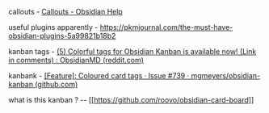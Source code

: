 callouts - [Callouts - Obsidian Help](https://help.obsidian.md/Editing+and+formatting/Callouts)

useful plugins apparently - https://pkmjournal.com/the-must-have-obsidian-plugins-5a99821b18b2

kanban tags - [(5) Colorful tags for Obsidian Kanban is available now! (Link in comments) : ObsidianMD (reddit.com)](https://www.reddit.com/r/ObsidianMD/comments/xevuin/colorful_tags_for_obsidian_kanban_is_available/)

kanbank - [[Feature]: Coloured card tags · Issue #739 · mgmeyers/obsidian-kanban (github.com)](https://github.com/mgmeyers/obsidian-kanban/issues/739)


what is this kanban ? -- [[https://github.com/roovo/obsidian-card-board]]
